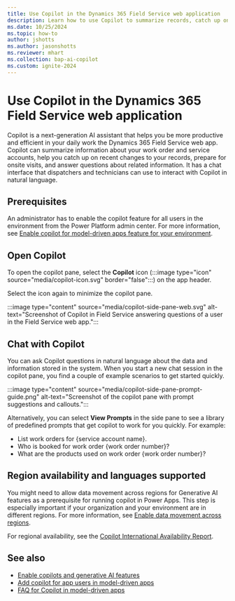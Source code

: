 ```yaml
---
title: Use Copilot in the Dynamics 365 Field Service web application
description: Learn how to use Copilot to summarize records, catch up on recent changes, and prepare for onsite jobs.
ms.date: 10/25/2024
ms.topic: how-to
author: jshotts
ms.author: jasonshotts
ms.reviewer: mhart
ms.collection: bap-ai-copilot
ms.custom: ignite-2024
---
```


# Use Copilot in the Dynamics 365 Field Service web application

Copilot is a next-generation AI assistant that helps you be more productive and efficient in your daily work the Dynamics 365 Field Service web app. Copilot can summarize information about your work order and service accounts, help you catch up on recent changes to your records, prepare for onsite visits, and answer questions about related information. It has a chat interface that dispatchers and technicians can use to interact with Copilot in natural language.

## Prerequisites

An administrator has to enable the copilot feature for all users in the environment from the Power Platform admin center. For more information, see [Enable copilot for model-driven apps feature for your environment](/power-apps/maker/model-driven-apps/add-ai-copilot#enable-copilot-for-model-driven-apps-feature-for-your-environment).

## Open Copilot

To open the copilot pane, select the **Copilot** icon (:::image type="icon" source="media/copilot-icon.svg" border="false":::) on the app header.

Select the icon again to minimize the copilot pane.

:::image type="content" source="media/copilot-side-pane-web.svg" alt-text="Screenshot of Copilot in Field Service answering questions of a user in the Field Service web app.":::

## Chat with Copilot

You can ask Copilot questions in natural language about the data and information stored in the system. When you start a new chat session in the copilot pane, you find a couple of example scenarios to get started quickly.

:::image type="content" source="media/copilot-side-pane-prompt-guide.png" alt-text="Screenshot of the copilot pane with prompt suggestions and callouts.":::

Alternatively, you can select **View Prompts** in the side pane to see a library of predefined prompts that get copilot to work for you quickly. For example:

- List work orders for {service account name}.
- Who is booked for work order {work order number}?
- What are the products used on work order {work order number}?

## Region availability and languages supported

You might need to allow data movement across regions for Generative AI features as a prerequisite for running copilot in Power Apps. This step is especially important if your organization and your environment are in different regions. For more information, see [Enable data movement across regions](/power-platform/admin/geographical-availability-copilot#enable-data-movement-across-regions).

For regional availability, see the [Copilot International Availability Report](https://releaseplans.microsoft.com/availability-reports/?report=copilotfeaturereport).

## See also

- [Enable copilots and generative AI features](/power-platform/admin/geographical-availability-copilot)
- [Add copilot for app users in model-driven apps](/power-apps/maker/model-driven-apps/add-ai-copilot)
- [FAQ for Copilot in model-driven apps](/power-apps/maker/common/faqs-copilot-model-driven-app)